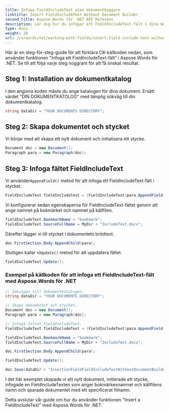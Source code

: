 ```yaml
---
title: Infoga FieldIncludeText utan dokumentbyggare
linktitle: Insert FieldIncludeText Without Document Builder
second_title: Aspose.Words för .NET API Referens
description: Lär dig hur du infogar ett FieldIncludeText-fält i dina Word-dokument med Aspose.Words för .NET.
type: docs
weight: 10
url: /ru/words/net/working-with-fields/insert-field-include-text-without-document-builder/
---
```


Här är en steg-för-steg-guide för att förklara C#-källkoden nedan, som använder funktionen "Infoga ett FieldIncludeText-fält" i Aspose.Words för .NET. Se till att följa varje steg noggrant för att få önskat resultat.

## Steg 1: Installation av dokumentkatalog

I den angivna koden måste du ange katalogen för dina dokument. Ersätt värdet "DIN DOKUMENTKATOLOG" med lämplig sökväg till din dokumentkatalog.

```csharp
string dataDir = "YOUR DOCUMENTS DIRECTORY";
```

## Steg 2: Skapa dokumentet och stycket

Vi börjar med att skapa ett nytt dokument och initialisera ett stycke.

```csharp
Document doc = new Document();
Paragraph para = new Paragraph(doc);
```

## Steg 3: Infoga fältet FieldIncludeText

 Vi använder`AppendField()` metod för att infoga ett FieldIncludeText-fält i stycket.

```csharp
FieldIncludeText fieldIncludeText = (FieldIncludeText)para.AppendField(FieldType.FieldIncludeText, false);
```

Vi konfigurerar sedan egenskaperna för FieldIncludeText-fältet genom att ange namnet på bokmärket och namnet på källfilen.

```csharp
fieldIncludeText.BookmarkName = "bookmark";
fieldIncludeText.SourceFullName = MyDir + "IncludeText.docx";
```

Därefter lägger vi till stycket i dokumentets brödtext.

```csharp
doc.FirstSection.Body.AppendChild(para);
```

 Slutligen kallar vi`Update()` metod för att uppdatera fältet.

```csharp
fieldIncludeText.Update();
```

### Exempel på källkoden för att infoga ett FieldIncludeText-fält med Aspose.Words för .NET

```csharp
// Sökvägen till dokumentkatalogen.
string dataDir = "YOUR DOCUMENTS DIRECTORY";

// Skapa dokumentet och stycket.
Document doc = new Document();
Paragraph para = new Paragraph(doc);

// Infoga fältet FieldIncludeText.
FieldIncludeText fieldIncludeText = (FieldIncludeText)para.AppendField(FieldType.FieldIncludeText, false);

fieldIncludeText.BookmarkName = "bookmark";
fieldIncludeText.SourceFullName = MyDir + "IncludeText.docx";

doc.FirstSection.Body.AppendChild(para);

fieldIncludeText.Update();

doc.Save(dataDir + "InsertionFieldFieldIncludeTextWithoutDocumentBuilder.docx");
```

I det här exemplet skapade vi ett nytt dokument, initierade ett stycke, infogade en FieldIncludeTexten som anger bokmärkesnamnet och källfilens namn och sparade dokumentet med ett specificerat filnamn.

Detta avslutar vår guide om hur du använder funktionen "Insert a FieldIncludeText" med Aspose.Words för .NET.